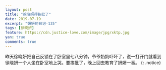 ```yaml
---
layout: post
title: "徐晓妍得挨批了"
date: 2019-07-19
excerpt: "妍妍的日记-135"
tags: [徐晓妍]
feature: https://cdn.justice-love.com/image/jpg/xktp.jpg
yan: true
comments: true
---
```

昨天徐晓妍把自己反锁在了卧室里七八分钟，爷爷奶奶吓坏了，说一打开门就看到徐晓妍一个人坐在卧室地上哭。要挨批了，晚上回去教育了妍妍一番。
{: .notice}
